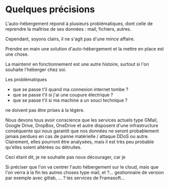 # Quelques précisions

L'auto-hébergement répond à plusieurs problématiques,
dont celle de reprendre la maîtrise de ses données : mail, fichiers, autres.

Cependant, soyons clairs, il ne s'agit pas d'une mince affaire.

Prendre en main une solution d'auto-hébergement et la mettre en place est une chose.

La maintenir en fonctionnement est une autre histoire,
surtout si l'on souhaite l'héberger chez soi.

Les problématiques 

- que se passe t'il quand ma connexion internet tombe ?
- que se passe t'il si j'ai une coupure électrique ?
- que se passe t'il si ma machine a un souci technique ?

ne doivent pas être prises à la légère.

Nous devons tous avoir conscience que les services actuels 
type GMail, Google Drive, DropBox, OneDrive et autre
disposent d'une infrastructure conséquente 
qui nous garantit que nos données ne seront probablement jamais perdues 
en cas de panne matérielle / attaque DDoS ou autre.
Clairement, elles pourront être analysées, 
mais il est très peu probable qu'elles soient altérées ou détruites.

Ceci étant dit, je ne souhaite pas nous décourager, 
car je 

Si 
préciser que l'on va centrer l'auto hébergement sur le cloud, 
mais que l'on verra à la fin les autres choses type mail, et  ?...
gestionnaire de version par exemple avec gitlab, ... ?
les services de Framasoft...
